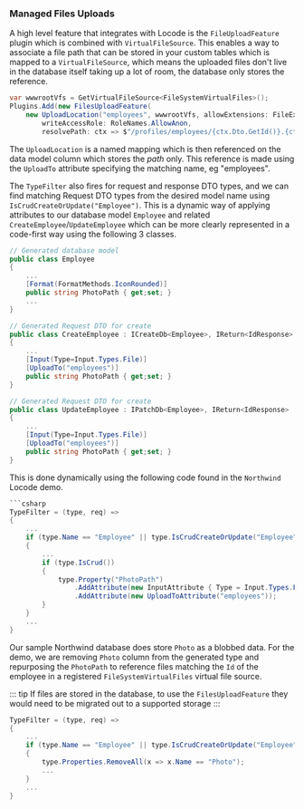 
### Managed Files Uploads

A high level feature that integrates with Locode is the `FileUploadFeature` plugin which is combined with `VirtualFileSource`.
This enables a way to associate a file path that can be stored in your custom tables which is mapped to a `VirtualFileSource`,
which means the uploaded files don't live in the database itself taking up a lot of room, the database only stores the reference.

```csharp
var wwwrootVfs = GetVirtualFileSource<FileSystemVirtualFiles>();
Plugins.Add(new FilesUploadFeature(
    new UploadLocation("employees", wwwrootVfs, allowExtensions: FileExt.WebImages,
        writeAccessRole: RoleNames.AllowAnon,
        resolvePath: ctx => $"/profiles/employees/{ctx.Dto.GetId()}.{ctx.FileExtension}")));
```

The `UploadLocation` is a named mapping which is then referenced on the data model column which stores the *path* only.
This reference is made using the `UploadTo` attribute specifying the matching name, eg "employees".

The `TypeFilter` also fires for request and response DTO types, and we can find matching Request DTO types from the
desired model name using `IsCrudCreateOrUpdate("Employee")`. This is a dynamic way of applying attributes to our
database model `Employee` and related `CreateEmployee`/`UpdateEmployee` which can be more clearly represented in
a code-first way using the following 3 classes.

```csharp
// Generated database model
public class Employee
{
    ...
    [Format(FormatMethods.IconRounded)]
    public string PhotoPath { get;set; }
    ...
}

// Generated Request DTO for create
public class CreateEmployee : ICreateDb<Employee>, IReturn<IdResponse>
{
    ...
    [Input(Type=Input.Types.File)]
    [UploadTo("employees")]
    public string PhotoPath { get;set; }
}

// Generated Request DTO for create
public class UpdateEmployee : IPatchDb<Employee>, IReturn<IdResponse>
{
    ...
    [Input(Type=Input.Types.File)]
    [UploadTo("employees")]
    public string PhotoPath { get;set; }
}
```

This is done dynamically using the following code found in the `Northwind` Locode demo.

```csharp
```csharp
TypeFilter = (type, req) =>
{
    ...
    if (type.Name == "Employee" || type.IsCrudCreateOrUpdate("Employee"))
    {
        ...
        if (type.IsCrud())
        {
            type.Property("PhotoPath")
                .AddAttribute(new InputAttribute { Type = Input.Types.File })
                .AddAttribute(new UploadToAttribute("employees"));
        }
    }
    ...
}
```

Our sample Northwind database does store `Photo` as a blobbed data. For the demo, we are removing `Photo` column from
the generated type and repurposing the `PhotoPath` to reference files matching the `Id` of the employee in a registered
`FileSystemVirtualFiles` virtual file source.

::: tip
If files are stored in the database, to use the `FilesUploadFeature` they would need to be migrated out to a supported storage
:::

```csharp
TypeFilter = (type, req) =>
{
    ...
    if (type.Name == "Employee" || type.IsCrudCreateOrUpdate("Employee"))
    {
        type.Properties.RemoveAll(x => x.Name == "Photo");
        ...
    }
    ...
}
```
